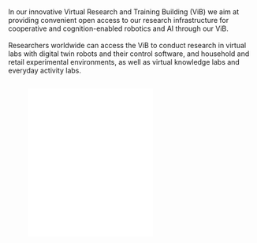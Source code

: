 [comment]: <> (without this comment hugo fails)

<div class="main-well-flex-container", style="margin-top: 50px;">
  <div class="left-main-well-flex">
    <p>In our innovative Virtual Research and Training Building (ViB) we aim at providing convenient open access to our research infrastructure for cooperative and cognition-enabled robotics and AI through our ViB.</br>
    </br>Researchers worldwide can access the ViB to conduct research in virtual labs with digital twin robots and their control software, and household and retail experimental environments, as well as virtual knowledge labs and everyday activity labs.</p>
  </div>
 <div class="right-main-well-flex">
    <!-- <img class="timer-change-image" data-wait="5000" data-imgs='[{"src":"img/popcorn_making.jpg"},{"src":"img/pot_grasping.jpg"},{"src":"img/learning_from_videos.jpg"},{"src":"img/picking_up_actions.jpg"}]'> -->
    <img class="timer-change-image" data-wait="5000" data-imgs='[{"src":"img/pr2_holding_pot.png"},{"src":"img/pr2_image_sequence.png"},{"src":"img/pr2_learning_human.png"}]'>
  </div>
</div>



<figure class="video_container">
  <iframe width="60%" height="300"  src="Coai-Vib-Video.mp4" title="COAI" frameborder="0" allow="accelerometer; autoplay; clipboard-write; encrypted-media; gyroscope; picture-in-picture; web-share" allowfullscreen="true"></iframe>
